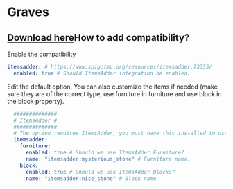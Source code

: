 # Graves

## [Download here](https://www.spigotmc.org/resources/graves.74208/)How to add compatibility?

Enable the compatibility

```yaml
itemsadder: # https://www.spigotmc.org/resources/itemsadder.73355/
  enabled: true # Should ItemsAdder integration be enabled.
```

Edit the default option. You can also customize the items if needed (make sure they are of the correct type, use furniture in furniture and use block in the block property).

```yaml
  ##############
  # ItemsAdder #
  ##############
  # The option requires ItemsAdder, you must have this installed to use models.
  itemsadder:
    furniture:
      enabled: true # Should we use ItemsAdder Furniture?
      name: "itemsadder:mysterious_stone" # Furniture name.
    block:
      enabled: true # Should we use ItemsAdder Blocks?
      name: "itemsadder:nice_stone" # Block name
```
